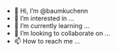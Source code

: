 - 👋 Hi, I’m @baumkuchenn
- 👀 I’m interested in ...
- 🌱 I’m currently learning ...
- 💞️ I’m looking to collaborate on ...
- 📫 How to reach me ...

<!---
baumkuchenn/baumkuchenn is a ✨ special ✨ repository because its `README.md` (this file) appears on your GitHub profile.
You can click the Preview link to take a look at your changes.
--->
